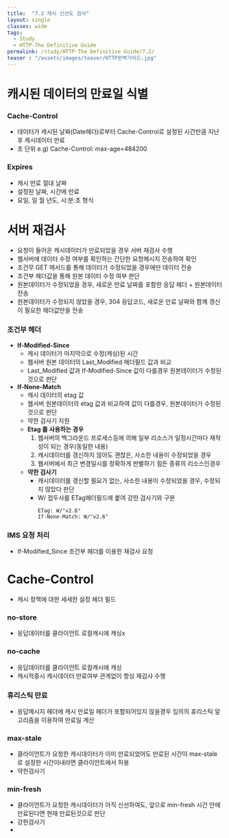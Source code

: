 ```yaml
---
title:  "7.2 캐시 신선도 검사"
layout: single
classes: wide
tags:
  - Study
  - HTTP-The Definitive Guide
permalink: /study/HTTP-The Definitive Guide/7.2/
teaser : "/assets/images/teaser/HTTP완벽가이드.jpg"
---
```

# 캐시된 데이터의 만료일 식별
### Cache-Control
* 데이터가 캐시된 날짜(Date헤더)로부터 Cache-Control로 설정된 시간만큼 지난 후 캐시데이터 만료
* 초 단위
   e.g) Cache-Control: max-age=484200

### Expires
* 캐시 만료 절대 날짜
* 설정된 날짜, 시간에 만료
* 요일, 일 월 년도, 시:분:초 형식

# 서버 재검사
* 요청이 들어온 캐시데이터가 만료되었을 경우 서버 재검사 수행
* 웹서버에 데이터 수정 여부를 확인하는 간단한 요청메시지 전송하여 확인
* 조건무 GET 메서드를 통해 데이터가 수정되었을 경우에만 데이터 전송
* 조건부 헤더값을 통해 원본 데이터 수정 여부 판단
* 원본데이터가 수정되었을 경우, 새로운 만료 날짜를 포함한 응답 헤더 + 원본데이터 전송
* 원본데이터가 수정되지 않았을 경우, 304 응답코드, 새로운 만료 날짜와 함께 갱신이 필요한 헤더값만을 전송
### 조건부 헤더
* **If-Modified-Since**
   * 캐시 데이터가 마지막으로 수정(캐싱)된 시간
   * 웹서버 원본 데이터의  Last_Modified 헤더필드 값과 비교
   * Last_Modified 값과 If-Modified-Since 값이 다를경우 원본데이터가 수정된것으로 판단
* **If-None-Match**
   * 캐시 데이터의 etag 값
   * 웹서버 원본데이터의 etag 값과 비교하여 값이 다를경우, 원본데이터가 수정된것으로 판단
   * 약한 검사기 지원
   * **Etag 를 사용하는 경우**
      1. 웹서버의 백그라운드 프로세스등에 의해 일부 리소스가 일정시간마다 재작성이 되는 경우(동일한 내용)
      2. 캐시데이터를 갱신하지 않아도 괜찮은, 사소한 내용이 수정되었을 경우
      3. 웹서버에서 최근 변경일시를 정확하게 판별하기 힘든 종류의 리소스인경우
   * **약한 검사기**
      * 캐시데이터를 갱신할 필요가 없는, 사소한 내용이 수정되었을 경우, 수정되지 않았다 판단
      * W/ 접두사를 ETag헤더필드에 붙여 강한 검사기와 구분
         ```
         ETag: W/"v2.6"
         If-None-Match: W/"v2.6"
         ```
### IMS 요청 처리
* If-Modified_Since 조건부 헤더를 이용한 재검사 요청

# Cache-Control
* 캐시 정책에 대한 세세한 설정 헤더 필드
### no-store
* 응답데이터를 클라이언트 로컬캐시에 캐싱x 
### no-cache
* 응답데이터를 클라이언트 로컬캐시에 캐싱
* 캐시적중시 캐시데이터 만료여부 관계없이 항상 재검사 수행
### 휴리스틱 만료
* 응답메시지 헤더에 캐시 만료일 헤더가 포함되어있지 않을경우 임의의 휴리스틱 알고리즘을 이용하여 만료일 계산
### max-stale
* 클라이언트가 요청한 캐시데이터가 이미 만료되었어도 만료된 시간이 max-stale 로 설정한 시간이내라면 클라이언트에서 허용
* 약한검사기
### min-fresh
* 클라이언트가 요청한 캐시데이터가 아직 신선하여도, 앞으로 min-fresh 시간 안에 만료된다면 현재 만료된것으로 판단
* 강한검사기
* 

<!--stackedit_data:
eyJoaXN0b3J5IjpbLTczMDA2MDIzMF19
-->